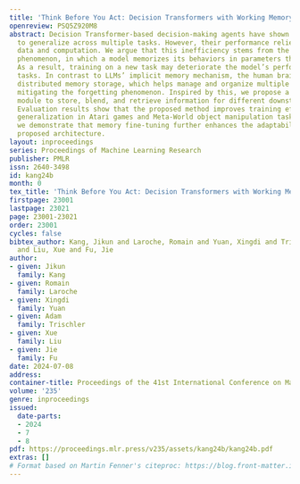 ```yaml
---
title: 'Think Before You Act: Decision Transformers with Working Memory'
openreview: PSQ5Z920M8
abstract: Decision Transformer-based decision-making agents have shown the ability
  to generalize across multiple tasks. However, their performance relies on massive
  data and computation. We argue that this inefficiency stems from the forgetting
  phenomenon, in which a model memorizes its behaviors in parameters throughout training.
  As a result, training on a new task may deteriorate the model’s performance on previous
  tasks. In contrast to LLMs’ implicit memory mechanism, the human brain utilizes
  distributed memory storage, which helps manage and organize multiple skills efficiently,
  mitigating the forgetting phenomenon. Inspired by this, we propose a working memory
  module to store, blend, and retrieve information for different downstream tasks.
  Evaluation results show that the proposed method improves training efficiency and
  generalization in Atari games and Meta-World object manipulation tasks. Moreover,
  we demonstrate that memory fine-tuning further enhances the adaptability of the
  proposed architecture.
layout: inproceedings
series: Proceedings of Machine Learning Research
publisher: PMLR
issn: 2640-3498
id: kang24b
month: 0
tex_title: 'Think Before You Act: Decision Transformers with Working Memory'
firstpage: 23001
lastpage: 23021
page: 23001-23021
order: 23001
cycles: false
bibtex_author: Kang, Jikun and Laroche, Romain and Yuan, Xingdi and Trischler, Adam
  and Liu, Xue and Fu, Jie
author:
- given: Jikun
  family: Kang
- given: Romain
  family: Laroche
- given: Xingdi
  family: Yuan
- given: Adam
  family: Trischler
- given: Xue
  family: Liu
- given: Jie
  family: Fu
date: 2024-07-08
address:
container-title: Proceedings of the 41st International Conference on Machine Learning
volume: '235'
genre: inproceedings
issued:
  date-parts:
  - 2024
  - 7
  - 8
pdf: https://proceedings.mlr.press/v235/assets/kang24b/kang24b.pdf
extras: []
# Format based on Martin Fenner's citeproc: https://blog.front-matter.io/posts/citeproc-yaml-for-bibliographies/
---
```

